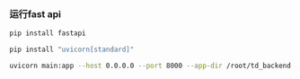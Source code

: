 ### 运行fast api
```bash
pip install fastapi

pip install "uvicorn[standard]"

uvicorn main:app --host 0.0.0.0 --port 8000 --app-dir /root/td_backend 
```
